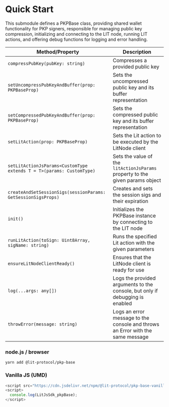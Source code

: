 # Quick Start

This submodule defines a PKPBase class, providing shared wallet functionality for PKP signers, responsible for managing public key compression, initializing and connecting to the LIT node, running LIT actions, and offering debug functions for logging and error handling.

| Method/Property                                                      | Description                                                                    |
| -------------------------------------------------------------------- | ------------------------------------------------------------------------------ |
| `compressPubKey(pubKey: string)`                                     | Compresses a provided public key                                               |
| `setUncompressPubKeyAndBuffer(prop: PKPBaseProp)`                    | Sets the uncompressed public key and its buffer representation                 |
| `setCompressedPubKeyAndBuffer(prop: PKPBaseProp)`                    | Sets the compressed public key and its buffer representation                   |
| `setLitAction(prop: PKPBaseProp)`                                    | Sets the Lit action to be executed by the LitNode client                       |
| `setLitActionJsParams<CustomType extends T = T>(params: CustomType)` | Sets the value of the `litActionJsParams` property to the given params object  |
| `createAndSetSessionSigs(sessionParams: GetSessionSigsProps)`        | Creates and sets the session sigs and their expiration                         |
| `init()`                                                             | Initializes the PKPBase instance by connecting to the LIT node                 |
| `runLitAction(toSign: Uint8Array, sigName: string)`                  | Runs the specified Lit action with the given parameters                        |
| `ensureLitNodeClientReady()`                                         | Ensures that the LitNode client is ready for use                               |
| `log(...args: any[])`                                                | Logs the provided arguments to the console, but only if debugging is enabled   |
| `throwError(message: string)`                                        | Logs an error message to the console and throws an Error with the same message |

### node.js / browser

```
yarn add @lit-protocol/pkp-base
```

### Vanilla JS (UMD)

```js
<script src="https://cdn.jsdelivr.net/npm/@lit-protocol/pkp-base-vanilla/pkp-base.js"></script>
<script>
  console.log(LitJsSdk_pkpBase);
</script>
```
